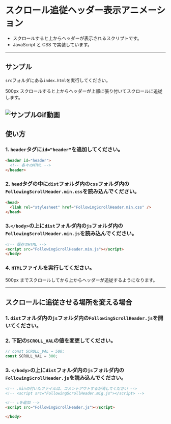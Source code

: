 # スクロール追従ヘッダー表示アニメーション

- スクロールすると上からヘッダーが表示されるスクリプトです。
- JavaScript と CSS で実装しています。

---

## サンプル

`src`フォルダにある`index.html`を実行してください。

500px スクロールすると上からヘッダーが上部に張り付いてスクロールに追従します。

![サンプルGif動画](https://raw.githubusercontent.com/wiki/f21wk/FollowingScrollHeader/sample.gif)
---

## 使い方

### 1. `header`タグに`id="header"`を追加してください。

```html
<header id="header">
  <!-- 各々のHTML -->
</header>
```

### 2. `head`タグの中に`dist`フォルダ内の`css`フォルダ内の`FollowingScrollHeader.min.css`を読み込んでください。

```html
<head>
  <link rel="stylesheet" href="FollowingScrollHeader.min.css" />
</head>
```

### 3.`</body>`の上に`dist`フォルダ内の`js`フォルダ内の`FollowingScrollHeader.min.js`を読み込んでください。

```html
<!-- 既存のHTML -->
<script src="FollowingScrollHeader.min.js"></script>
</body>
```

### 4. `HTML`ファイルを実行してください。

500px までスクロールしてから上からヘッダーが追従するようになります。

---

<div style="page-break-before:always"></div>

## スクロールに追従させる場所を変える場合

### 1. `dist`フォルダ内の`js`フォルダ内の`FollowingScrollHeader.js`を開いてください。

### 2. 下記の`SCROLL_VAL`の値を変更してください。

```JavaScript
// const SCROLL_VAL = 500;
const SCROLL_VAL = 300;
```

### 3. `</body>`の上に`dist`フォルダ内の`js`フォルダ内の`FollowingScrollHeader.js`を読み込んでください。

```html
<!-- .minの付いたファイルは、コメントアウトするか消してください -->
<!-- <script src="FollowingScrollHeader.mig.js"></script> -->

<!-- ↓を追加 -->
<script src="FollowingScrollHeader.js"></script>

</body>
```
